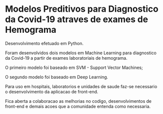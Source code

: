 # Modelos Preditivos para Diagnostico da Covid-19 atraves de exames de Hemograma

Desenvolvimento efetuado em Python.

Foram desenvolvidos dois modelos em Machine Learning para diagnostico da Covid-19 a partir de exames laboratoriais de hemograma.

O primeiro modelo foi baseado em SVM - Support Vector Machines;

O segundo modelo foi baseado em Deep Learning.

Para uso em hospitais, laboratorios e unidades de saude faz-se necessario o desenvolvimento da aplicacao de front-end.

Fica aberta a colaboracao as melhorias no codigo, desenvolvimentos de front-end e demais acoes que a comunidade entenda como necessaria.
